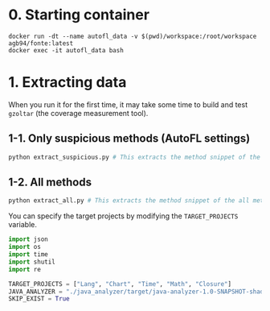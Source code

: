 # 0. Starting container 
```
docker run -dt --name autofl_data -v $(pwd)/workspace:/root/workspace agb94/fonte:latest
docker exec -it autofl_data bash
```

# 1. Extracting data

When you run it for the first time, it may take some time to build and test `gzoltar` (the coverage measurement tool).

## 1-1. Only suspicious methods (AutoFL settings)
```bash
python extract_suspicious.py # This extracts the method snippet of the suspicious methods in sbfl_method_ranks_full.json 
```

## 1-2. All methods 
```bash
python extract_all.py # This extracts the method snippet of the all methods
```

You can specify the target projects by modifying the `TARGET_PROJECTS` variable.
```python
import json
import os
import time
import shutil
import re

TARGET_PROJECTS = ["Lang", "Chart", "Time", "Math", "Closure"]
JAVA_ANALYZER = "./java_analyzer/target/java-analyzer-1.0-SNAPSHOT-shaded.jar"
SKIP_EXIST = True
```
